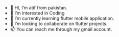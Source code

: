 - 👋 Hi, I’m atif from pakistan. 
- 👀 I’m interested in Coding
- 🌱 I’m currently learning flutter mobile application.
- 💞️ I’m looking to collaborate on flutter projects.
- 📫 You can reach me through my gmail account. 

<!---
malikatti786/malikatti786 is a ✨ special ✨ repository because its `README.md` (this file) appears on your GitHub profile.
You can click the Preview link to take a look at your changes.
--->
